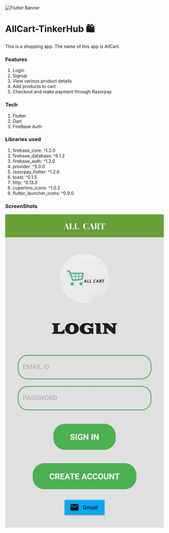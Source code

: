 ![Flutter Banner](http://engineering.letsnurture.com/wp-content/uploads/2018/07/flutter.png)
# AllCart-TinkerHub 🛍️
This is a shopping app. The name of this app is AllCart. 
### Features
  1. Login
  2. Signup
  3. View various product details
  4. Add products to cart
  5. Checkout and make payment through Razorpay
### Tech
  1. Flutter 
  2. Dart
  3. FireBase Auth
### Libraries used
  1. firebase_core: ^1.2.0
  2. firebase_database: ^6.1.2
  3. firebase_auth: ^1.2.0
  4. provider: ^5.0.0
  5. razorpay_flutter: ^1.2.6
  6. toast: ^0.1.5
  7. http: ^0.13.3
  8. cupertino_icons: ^1.0.2
  9. flutter_launcher_icons: ^0.9.0
### ScreenShots 

![SignIn](/ScreenShots/Login.jpeg)
